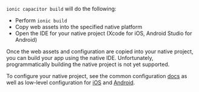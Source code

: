 `ionic capacitor build` will do the following:

- Perform `ionic build`
- Copy web assets into the specified native platform
- Open the IDE for your native project (Xcode for iOS, Android Studio for Android)

Once the web assets and configuration are copied into your native project, you can build your app using the native IDE. Unfortunately, programmatically building the native project is not yet supported.

To configure your native project, see the common configuration [docs](https://capacitorjs.com/docs/basics/configuring-your-app) as well as low-level configuration for [iOS](https://capacitorjs.com/docs/ios/configuration) and [Android](https://capacitorjs.com/docs/android/configuration).
